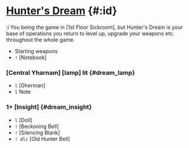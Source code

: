 # [Hunter's Dream](@) {#:id}
:i You being the game in [1st Floor Sickroom], but Hunter's Dream is your base of operations you return to level up, upgrade your weapons etc. throughout the whole game.

- Starting weapons
- `!` [Notebook]
### [Central Yharnam] [lamp] lit {#dream_lamp}
- `l` [Gherman]
- `l` Note
###  1+ [Insight] {#dream_insight}
- `l` [Doll]
- `!` [Beckoning Bell]
- `!` [Silencing Blank]
- `! dlc` [Old Hunter Bell]